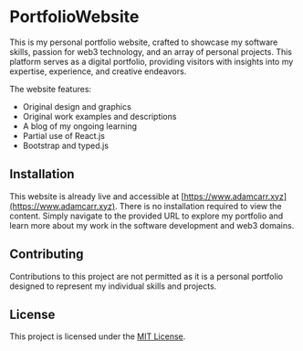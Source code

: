 # PortfolioWebsite

This is my personal portfolio website, crafted to showcase my software skills, passion for web3 technology, and an array of personal projects. This platform serves as a digital portfolio, providing visitors with insights into my expertise, experience, and creative endeavors.

The website features:
- Original design and graphics
- Original work examples and descriptions
- A blog of my ongoing learning
- Partial use of React.js
- Bootstrap and typed.js

## Installation

This website is already live and accessible at [https://www.adamcarr.xyz](https://www.adamcarr.xyz). There is no installation required to view the content. Simply navigate to the provided URL to explore my portfolio and learn more about my work in the software development and web3 domains.

## Contributing

Contributions to this project are not permitted as it is a personal portfolio designed to represent my individual skills and projects.

## License

This project is licensed under the [MIT License](https://choosealicense.com/licenses/mit/).